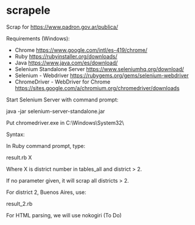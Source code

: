 # scrapele
Scrap for https://www.padron.gov.ar/publica/

Requirements (Windows):
- Chrome https://www.google.com/intl/es-419/chrome/
- Ruby https://rubyinstaller.org/downloads/
- Java https://www.java.com/es/download/
- Selenium Standalone Server https://www.seleniumhq.org/download/
- Selenium - Webdriver https://rubygems.org/gems/selenium-webdriver
- ChromeDriver - WebDriver for Chrome https://sites.google.com/a/chromium.org/chromedriver/downloads

Start Selenium Server with command prompt:

java -jar selenium-server-standalone.jar

Put chromedriver.exe in C:\Windows\System32\

Syntax:

In Ruby command prompt, type:

result.rb X

Where X is district number in tables_all and district > 2.

If no parameter given, it will scrap all districts > 2.

For district 2, Buenos Aires, use:

result_2.rb

For HTML parsing, we will use nokogiri (To Do)
